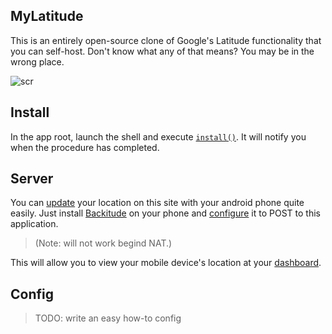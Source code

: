 MyLatitude
----------
This is an entirely open-source clone of Google's Latitude functionality
that you can self-host. Don't know what any of that means? You may be in
the wrong place.

![scr](http://i.imgur.com/sQVDHCa.png)

Install
-------
In the app root, launch the shell and execute [`install()`](SHELL.md#install).
It will notify you when the procedure has completed.

Server
------
You can [update][1] your location on this site with your android phone quite easily. Just install [Backitude][] on your phone and [configure](#config) it to POST to this application.

> (Note: will not work begind NAT.)

This will allow you to view your mobile device's location at your [dashboard][2].

Config
------

> TODO: write an easy how-to config

[Backitude]:  https://play.google.com/store/apps/details?id=gaugler.backitude 
                "Backitude for Android"
[tude.conf]:  backitude_config.md
                "Configuring your mobile device."
[1]:   http://lat.mydomain.tld/update
                "MyLatitude update URI"
[2]:    http://lat.mydomain.tld/
                "View MyLatitude web"
